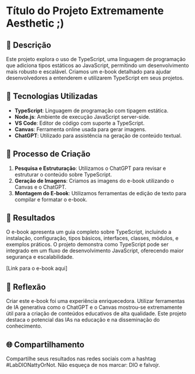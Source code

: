 # Título do Projeto Extremamente Aesthetic ;)

## 📒 Descrição
Este projeto explora o uso de TypeScript, uma linguagem de programação que adiciona tipos estáticos ao JavaScript, permitindo um desenvolvimento mais robusto e escalável. Criamos um e-book detalhado para ajudar desenvolvedores a entenderem e utilizarem TypeScript em seus projetos.

## 🤖 Tecnologias Utilizadas
- **TypeScript**: Linguagem de programação com tipagem estática.
- **Node.js**: Ambiente de execução JavaScript server-side.
- **VS Code**: Editor de código com suporte a TypeScript.
- **Canvas**: Ferramenta online usada para gerar imagens.
- **ChatGPT**: Utilizado para assistência na geração de conteúdo textual.

## 🧐 Processo de Criação
1. **Pesquisa e Estruturação**: Utilizamos o ChatGPT para revisar e estruturar o conteúdo sobre TypeScript.
2. **Geração de Imagens**: Criamos as imagens do e-book utilizando o Canvas e o ChatGPT.
3. **Montagem do E-book**: Utilizamos ferramentas de edição de texto para compilar e formatar o e-book.

## 🚀 Resultados
O e-book apresenta um guia completo sobre TypeScript, incluindo a instalação, configuração, tipos básicos, interfaces, classes, módulos, e exemplos práticos. O projeto demonstra como TypeScript pode ser integrado em um fluxo de desenvolvimento JavaScript, oferecendo maior segurança e escalabilidade.

[Link para o e-book aqui]

## 💭 Reflexão
Criar este e-book foi uma experiência enriquecedora. Utilizar ferramentas de IA generativa como o ChatGPT e o Canvas mostrou-se extremamente útil para a criação de conteúdos educativos de alta qualidade. Este projeto destaca o potencial das IAs na educação e na disseminação do conhecimento.

## 🌐 Compartilhamento
Compartilhe seus resultados nas redes sociais com a hashtag #LabDIONattyOrNot. Não esqueça de nos marcar: DIO e falvojr.
